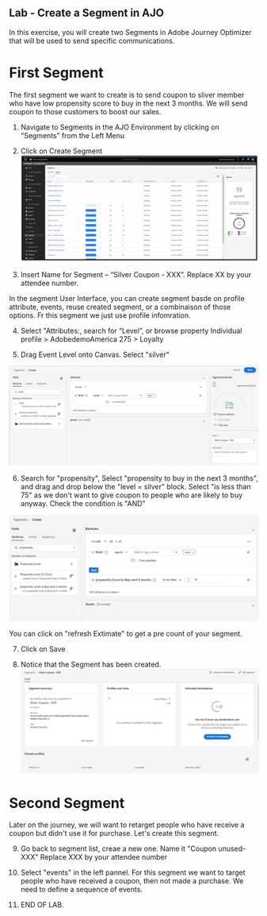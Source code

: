 ## Lab - Create a Segment in AJO

In this exercise, you will create two Segments in Adobe Journey Optimizer that will be used to send specific communications.


# First Segment
The first segment we want to create is to send coupon to sliver member who have low propensity score to buy in the next 3 months. 
We will send coupon to those customers to boost our sales. 

1.  Navigate to Segments in the AJO Environment by clicking on “Segments” from the Left Menu
2.  Click on Create Segment
![Segment](https://github.com/adobe-dss-aep/ajo-handson-labs/blob/8f00bf935516f16f128faa2c9eed3ad218ae994b/0.%20Images/Segmentation_1.png)


3.  Insert Name for Segment – “Silver Coupon - XXX”. Replace XX by your attendee number. 

In the segment User Interface, you can create segment basde on profile attribute, events, reuse created segment, or a combinaison of those options. Fr this segment we just use profile infomration. 

4.  Select "Attributes:, search for “Level”, or browse property Individual profile > AdobedemoAmerica 275 > Loyalty

5.  Drag Event Level onto Canvas. Select "silver"

![Segment](https://github.com/adobe-dss-aep/ajo-handson-labs/blob/8f00bf935516f16f128faa2c9eed3ad218ae994b/0.%20Images/Segment1-step1.JPG)

6.  Search for "propensity", Select "propensity to buy in the next 3 months", and drag and drop below the "level = silver" block. 
Select "is less than 75" as we don't want to give coupon to people who are likely to buy anyway. 
Check the condition is "AND"

![Segment](https://github.com/adobe-dss-aep/ajo-handson-labs/blob/8f00bf935516f16f128faa2c9eed3ad218ae994b/0.%20Images/Segment1-step2.JPG)

You can click on "refresh Extimate" to get a pre count of your segment.  

7.  Click on Save

8.  Notice that the Segment has been created.
![Segment](https://github.com/adobe-dss-aep/ajo-handson-labs/blob/8f00bf935516f16f128faa2c9eed3ad218ae994b/0.%20Images/Segment1-step3.JPG)
 

# Second Segment
Later on the journey, we will want to retarget people who have receive a coupon but didn't use it for purchase. Let's create this 
segment.

9.  Go back to segment list, creae a new one. Name it "Coupon unused- XXX" Replace XXX by your attendee number

10. Select "events" in the left pannel. 
For this segment we want to target people who have received a coupon, then not made a purchase. We need to define a sequence of events. 


9.  END OF LAB.
